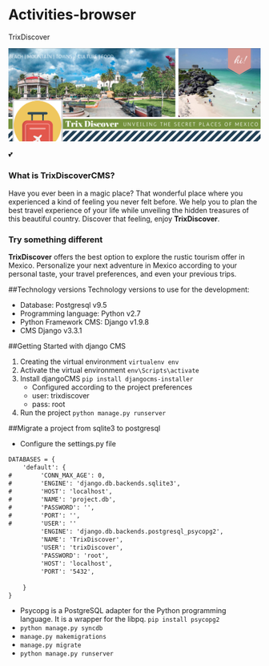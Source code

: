 # Activities-browser
TrixDiscover

![Image of TrixDiscover](https://github.com/pauEscarcia/Activities-browser/blob/master/media/TrixDiscover.png)



:two_hearts: 
### What is TrixDiscoverCMS?
Have you ever been in a magic place? That wonderful place where you 
experienced a kind of feeling you never felt before. We help you to plan the best travel experience of your life while unveiling the hidden treasures of this beautiful country.  Discover that feeling, enjoy **TrixDiscover**.
### Try something different
**TrixDiscover** offers the best option to explore the rustic tourism offer in Mexico.
Personalize your next adventure in Mexico according to your personal taste, your travel preferences, and even your previous trips.

##Technology versions
Technology versions to use for the development:

* Database: Postgresql v9.5
* Programming language: Python v2.7
* Python Framework CMS: Django v1.9.8
* CMS Django v3.3.1

##Getting Started with django CMS 
1. Creating the virtual environment
`virtualenv env`
2. Activate the virtual environment
`env\Scripts\activate`
3. Install djangoCMS
`pip install djangocms-installer` 
	* Configured according to the project preferences
	* user: trixdiscover
	* pass: root
4. Run the project
`python manage.py runserver` 

##Migrate a project from sqlite3 to postgresql
* Configure the settings.py file
```
DATABASES = {
    'default': {
#        'CONN_MAX_AGE': 0,
#        'ENGINE': 'django.db.backends.sqlite3',
#        'HOST': 'localhost',
#        'NAME': 'project.db',
#        'PASSWORD': '',
#        'PORT': '',
#        'USER': ''
         'ENGINE': 'django.db.backends.postgresql_psycopg2',
         'NAME': 'TrixDiscover',
         'USER': 'trixDiscover',
         'PASSWORD': 'root',
         'HOST': 'localhost',
         'PORT': '5432',

    }
}
```
* Psycopg is a PostgreSQL adapter for the Python programming language. It is a wrapper for the libpq.
 `pip install psycopg2` 
* `python manage.py syncdb`
* `manage.py makemigrations`
* `manage.py migrate`
* `python manage.py runserver`



